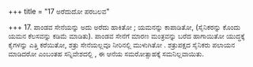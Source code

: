+++
title = "17 ಅರೆದುದೋ ಪರಬಲವ"

+++
17. ಪಾಂಡವ ಸೇನೆಯನ್ನು ಅದು ಅರೆದು ಹಾಕಿತೋ ; ಯಮನನ್ನು ಕಾಪಾಡಿತೋ, (ಸೈನಿಕರನ್ನು ಕೊಂದು ಯಮನ ಕೆಲಸವನ್ನು ಕಡಿಮೆ ಮಾಡಿತು). ಪಾಂಡವ ಸೇನೆಗೆ ಮಾರಣ ಮಂತ್ರವನ್ನು ಬರೆದ ಹಾಗಾಯಿತೋ ಯುದ್ಧಕ್ಕೆ ಕೈಗಳನ್ನು ಎತ್ತಿ ಕರೆಯಿತೋ,  ಶತ್ರು ಸೇನೆಯಲ್ಲವೂ ನೀರಿನಲ್ಲಿ ಮುಳುಗಿತೋ . ಶತ್ರುಪಕ್ಷದ ಸೈನಿಕರು ಪಲಾಯನ ಮಾಡಿದರೋ ಎಂಬಂತಹ ಸನ್ನಿವೇಶದಲ್ಲಿ , ಈ ಆನೆಯ ಸಮರೋತ್ಸಾಹಕ್ಕೆ ಸಮನಿಲ್ಲವಾಯಿತು.